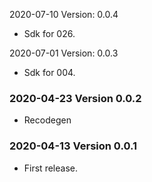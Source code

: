 2020-07-10 Version: 0.0.4
- Sdk for 026.

2020-07-01 Version: 0.0.3
- Sdk for 004.

### 2020-04-23 Version 0.0.2
* Recodegen

### 2020-04-13 Version 0.0.1
* First release.
